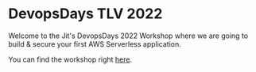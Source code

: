 # DevopsDays TLV 2022

Welcome to the Jit's DevopsDays 2022 Workshop where we are going to <br>build & secure your first AWS Serverless application.<br>

You can find the workshop right [here](https://redesigned-happiness-3d5f11f7.pages.github.io/). 
